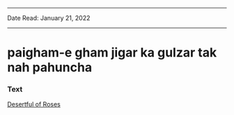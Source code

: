 ***
Date Read: January 21, 2022
***

# paigham-e gham jigar ka gulzar tak nah pahuncha

### Text
[Desertful of Roses](http://www.columbia.edu/itc/mealac/pritchett/00garden/00c/0096/index_0096.html)

